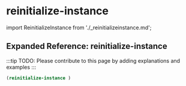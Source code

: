 # reinitialize-instance

import ReinitializeInstance from './_reinitializeinstance.md';

<ReinitializeInstance />

## Expanded Reference: reinitialize-instance

:::tip
TODO: Please contribute to this page by adding explanations and examples
:::

```lisp
(reinitialize-instance )
```
